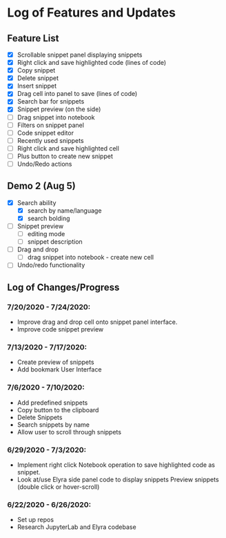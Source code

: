 # Log of Features and Updates

## Feature List

- [x] Scrollable snippet panel displaying snippets
- [x] Right click and save highlighted code (lines of code)
- [x] Copy snippet
- [x] Delete snippet
- [x] Insert snippet
- [x] Drag cell into panel to save (lines of code)
- [x] Search bar for snippets
- [x] Snippet preview (on the side)
- [ ] Drag snippet into notebook
- [ ] Filters on snippet panel
- [ ] Code snippet editor
- [ ] Recently used snippets
- [ ] Right click and save highlighted cell
- [ ] Plus button to create new snippet
- [ ] Undo/Redo actions

## Demo 2 (Aug 5)
- [x] Search ability
  - [x] search by name/language
  - [x] search bolding
- [ ] Snippet preview
  - [ ] editing mode
  - [ ] snippet description
- [ ] Drag and drop
  - [ ] drag snippet into notebook - create new cell
- [ ] Undo/redo functionality
  
## Log of Changes/Progress

### 7/20/2020 - 7/24/2020:

- Improve drag and drop cell onto snippet panel interface.
- Improve code snippet preview

### 7/13/2020 - 7/17/2020:

- Create preview of snippets
- Add bookmark User Interface

### 7/6/2020 - 7/10/2020:

- Add predefined snippets
- Copy button to the clipboard
- Delete Snippets
- Search snippets by name
- Allow user to scroll through snippets


### 6/29/2020 - 7/3/2020:

- Implement right click Notebook operation to save highlighted code as snippet.
- Look at/use Elyra side panel code to display snippets
  Preview snippets (double click or hover-scroll)
  
### 6/22/2020 - 6/26/2020:

- Set up repos
- Research JupyterLab and Elyra codebase
